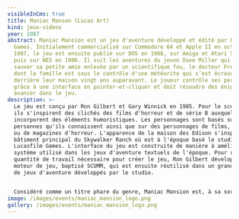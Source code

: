 ```yaml
---
visibleInCms: true
title: Maniac Manson (Lucas Art)
kind: jeux-videos
year: 1987
abstract: Maniac Mansion est un jeu d'aventure développé et édité par Lucasfilm
  Games. Initialement commercialisé sur Commodore 64 et Apple II en octobre
  1987, le jeu est ensuite publié sur DOS en 1988, sur Amiga et Atari ST en 1989
  puis sur NES en 1990. Il suit les aventures du jeune Dave Miller qui tente de
  sauver sa petite amie enlevée par un scientifique fou, le docteur Fred Edison,
  dont la famille est sous le contrôle d'une météorite qui s’est écrasée
  derrière leur maison vingt ans auparavant. Le joueur contrôle ses personnages
  grâce à une interface en pointer-et-cliquer et doit résoudre des énigmes pour
  avancer dans le jeu.
description: >-
  Le jeu est conçu par Ron Gilbert et Gary Winnick en 1985. Pour le scénario,
  ils s'inspirent des clichés des films d'horreur et de série B auxquels ils
  incorporent des éléments humoristiques. Les personnages sont basés sur des
  personnes qu'ils connaissent ainsi que sur des personnages de films, de comics
  ou de magazines d'horreur. L'apparence de la maison des Edison s'inspire du
  bâtiment principal du Skywalker Ranch où est à l'époque basé le studio de
  Lucasfilm Games. L'interface du jeu est construite de manière à améliorer le
  système utilisé dans les jeux d'aventure textuels de l'époque. Pour réduire la
  quantité de travail nécessaire pour créer le jeu, Ron Gilbert développe un
  moteur de jeu, baptisé SCUMM, qui est ensuite réutilisé dans un grand nombre
  de jeux d'aventure développés par le studio.


  Considéré comme un titre phare du genre, Maniac Mansion est, à sa sortie, acclamé par la presse spécialisée. De nombreuses critiques saluent ainsi ses graphismes, ses scènes cinématiques, ses animations et son humour. Son interface en pointer-et-cliquer est considérée comme une révolution pour le genre et influence un grand nombre de jeux d'aventure. En 1990, le jeu donne également naissance à une série télévisée, écrite par Eugene Levy et mettant en scène Joe Flaherty, qui dure trois saisons et 66 épisodes. Une suite intitulée Day of the Tentacle est publiée par Lucasfilm Games en 1993. À sa sortie, elle est acclamée par les critiques et reste considérée comme un des meilleurs jeux du genre.
image: /images/events/maniac_mansion_logo.png
gallery: /images/events/maniac_mansion_logo.png
---
```

